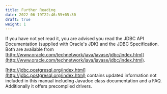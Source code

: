 ```yaml
---
title: Further Reading
date: 2022-06-19T22:46:55+05:30
draft: true
weight: 1
---
```


If you have not yet read it, you are advised you read the JDBC API Documentation
(supplied with Oracle's JDK) and the JDBC Specification.  Both are available from
[http://www.oracle.com/technetwork/java/javase/jdbc/index.html](http://www.oracle.com/technetwork/java/javase/jdbc/index.html).

[http://jdbc.postgresql.org/index.html](http://jdbc.postgresql.org/index.html)
contains updated information not included in this manual including Javadoc class
documentation and a FAQ. Additionally it offers precompiled drivers.
